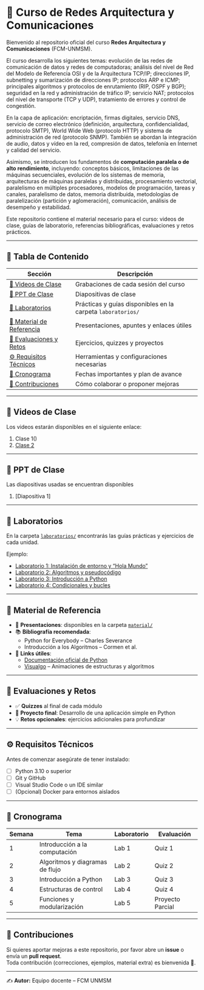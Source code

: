 # 📘 Curso de Redes Arquitectura y Comunicaciones

Bienvenido al repositorio oficial del curso **Redes Arquitectura y Comunicaciones** (FCM-UNMSM). 

El curso desarrolla los siguientes temas: evolución de las redes de comunicación de datos y redes de computadoras; análisis del nivel de Red del Modelo de Referencia OSI y de la Arquitectura TCP/IP; direcciones IP, subnetting y sumarización de direcciones IP; protocolos ARP e ICMP; principales algoritmos y protocolos de enrutamiento (RIP, OSPF y BGP); seguridad en la red y administración de tráfico IP; servicio NAT; protocolos del nivel de transporte (TCP y UDP), tratamiento de errores y control de congestión.  

En la capa de aplicación: encriptación, firmas digitales, servicio DNS, servicio de correo electrónico (definición, arquitectura, confidencialidad, protocolo SMTP), World Wide Web (protocolo HTTP) y sistema de administración de red (protocolo SNMP). También se abordan la integración de audio, datos y vídeo en la red, compresión de datos, telefonía en Internet y calidad del servicio.  

Asimismo, se introducen los fundamentos de **computación paralela o de alto rendimiento**, incluyendo: conceptos básicos, limitaciones de las máquinas secuenciales, evolución de los sistemas de memoria, arquitecturas de máquinas paralelas y distribuidas, procesamiento vectorial, paralelismo en múltiples procesadores, modelos de programación, tareas y canales, paralelismo de datos, memoria distribuida, metodologías de paralelización (partición y aglomeración), comunicación, análisis de desempeño y estabilidad.  

Este repositorio contiene el material necesario para el curso: videos de clase, guías de laboratorio, referencias bibliográficas, evaluaciones y retos prácticos.  

---

## 📑 Tabla de Contenido

| Sección | Descripción |
|---------|-------------|
| [🎥 Videos de Clase](#-videos-de-clase) | Grabaciones de cada sesión del curso |
| [📂 PPT de Clase](#-ppt) | Diapositivas de clase |
| [🧪 Laboratorios](#-laboratorios) | Prácticas y guías disponibles en la carpeta `laboratorios/` |
| [📂 Material de Referencia](#-material-de-referencia) | Presentaciones, apuntes y enlaces útiles |
| [📝 Evaluaciones y Retos](#-evaluaciones-y-retos) | Ejercicios, quizzes y proyectos |
| [⚙️ Requisitos Técnicos](#️-requisitos-técnicos) | Herramientas y configuraciones necesarias |
| [📅 Cronograma](#-cronograma) | Fechas importantes y plan de avance |
| [🤝 Contribuciones](#-contribuciones) | Cómo colaborar o proponer mejoras |

---

## 🎥 Videos de Clase
Los videos estarán disponibles en el siguiente enlace:  

1. Clase 1()
2. [Clase 2](https://youtu.be/5vZjwTsEXeM)

---

## 📂 PPT de Clase
Las diapositivas usadas se encuentran disponibles
1. [Diapositiva 1]

---

## 🧪 Laboratorios
En la carpeta [`laboratorios/`](./laboratorios) encontrarás las guías prácticas y ejercicios de cada unidad.  

Ejemplo:  
- [Laboratorio 1: Instalación de entorno y “Hola Mundo”](./laboratorios/lab01.md)  
- [Laboratorio 2: Algoritmos y pseudocódigo](./laboratorios/lab02.md)  
- [Laboratorio 3: Introducción a Python](./laboratorios/lab03.md)  
- [Laboratorio 4: Condicionales y bucles](./laboratorios/lab04.md)  

---

## 📂 Material de Referencia
- 📑 **Presentaciones**: disponibles en la carpeta [`material/`](./material)  
- 📚 **Bibliografía recomendada**:  
  - Python for Everybody – Charles Severance  
  - Introducción a los Algoritmos – Cormen et al.  
- 🔗 **Links útiles**:  
  - [Documentación oficial de Python](https://docs.python.org/3/)  
  - [Visualgo](https://visualgo.net/) – Animaciones de estructuras y algoritmos  

---

## 📝 Evaluaciones y Retos
- ✅ **Quizzes** al final de cada módulo  
- 🚀 **Proyecto final**: Desarrollo de una aplicación simple en Python  
- 💡 **Retos opcionales**: ejercicios adicionales para profundizar  

---

## ⚙️ Requisitos Técnicos
Antes de comenzar asegúrate de tener instalado:  
- [ ] Python 3.10 o superior  
- [ ] Git y GitHub  
- [ ] Visual Studio Code o un IDE similar  
- [ ] (Opcional) Docker para entornos aislados  

---

## 📅 Cronograma
| Semana | Tema | Laboratorio | Evaluación |
|--------|------|-------------|------------|
| 1 | Introducción a la computación | Lab 1 | Quiz 1 |
| 2 | Algoritmos y diagramas de flujo | Lab 2 | Quiz 2 |
| 3 | Introducción a Python | Lab 3 | Quiz 3 |
| 4 | Estructuras de control | Lab 4 | Quiz 4 |
| 5 | Funciones y modularización | Lab 5 | Proyecto Parcial |

---

## 🤝 Contribuciones
Si quieres aportar mejoras a este repositorio, por favor abre un **issue** o envía un **pull request**.  
Toda contribución (correcciones, ejemplos, material extra) es bienvenida 🙌.  

---

✍️ **Autor:** Equipo docente – FCM UNMSM  
